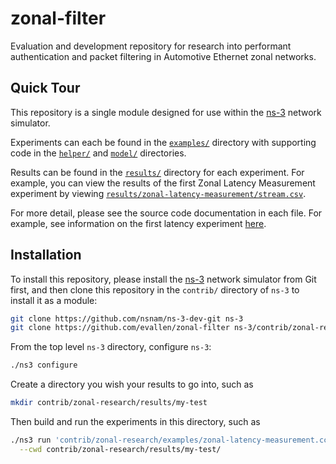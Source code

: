 # zonal-filter

Evaluation and development repository for research into performant authentication and packet filtering in Automotive Ethernet zonal networks.

## Quick Tour

This repository is a single module designed for use within the [ns-3](https://www.nsnam.org/)
network simulator.

Experiments can each be found in the [`examples/`](examples/) directory with supporting code 
in the [`helper/`](helper/) and [`model/`](model/) directories.

Results can be found in the [`results/`](results/) directory for each experiment.
For example, you can view the results of the first Zonal Latency Measurement
experiment by viewing 
[`results/zonal-latency-measurement/stream.csv`](results/zonal-latency-measurement/stream.csv).

For more detail, please see the source code documentation in each file.
For example, see information on the first latency experiment 
[here](examples/zonal-latency-measurement.cc).

## Installation

To install this repository, please install the [ns-3](https://www.nsnam.org/) 
network simulator from Git first, and then clone this repository in the
`contrib/` directory of `ns-3` to install it as a module:

```bash
git clone https://github.com/nsnam/ns-3-dev-git ns-3
git clone https://github.com/evallen/zonal-filter ns-3/contrib/zonal-research
```

From the top level `ns-3` directory, configure `ns-3`:
```bash
./ns3 configure
```

Create a directory you wish your results to go into, such as
```bash
mkdir contrib/zonal-research/results/my-test
```

Then build and run the experiments in this directory, such as
```bash
./ns3 run 'contrib/zonal-research/examples/zonal-latency-measurement.cc --verbose' \
  --cwd contrib/zonal-research/results/my-test/
```
